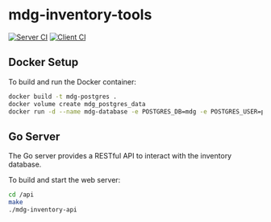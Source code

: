 # mdg-inventory-tools

[![Server CI](https://github.com/lf-hernandez/mdg-inventory-tools/actions/workflows/go.yml/badge.svg)](https://github.com/lf-hernandez/mdg-inventory-tools/actions/workflows/go.yml) [![Client CI](https://github.com/lf-hernandez/mdg-inventory-tools/actions/workflows/react.yml/badge.svg)](https://github.com/lf-hernandez/mdg-inventory-tools/actions/workflows/react.yml)

## Docker Setup

To build and run the Docker container:

```bash
docker build -t mdg-postgres .
docker volume create mdg_postgres_data
docker run -d --name mdg-database -e POSTGRES_DB=mdg -e POSTGRES_USER=postgres -e POSTGRES_PASSWORD=postgres -v mdg_postgres_data:/var/lib/postgresql/data -p 5432:5432 mdg-postgres
```

## Go Server

The Go server provides a RESTful API to interact with the inventory database.

To build and start the web server:

```bash
cd /api
make
./mdg-inventory-api
```
